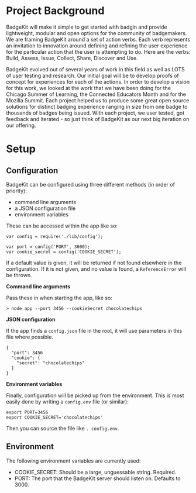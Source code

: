 Project Background
=====================

BadgeKit will make it simple to get started with badgin and provide lightweight, modular and open options for the community of badgemakers. We are framing BadgeKit around a set of action verbs. Each verb represents an invitation to innovation around defining and refining the user experience for the particular action that the user is attempting to do.  Here are the verbs: Build, Assess, Issue, Collect, Share, Discover and Use. 

BadgeKit evolved out of several years of work in this field as well as LOTS of user testing and research. Our initial goal will be to develop proofs of concept for experiences for each of the actions. In order to develop a vision for this work, we looked at the work that we have been doing for the Chicago Summer of Learning, the Connected Educators Month and for the Mozilla Summit. Each project helped us to produce some great open source solutions for distinct badging experience ranging in size from one badge to thousands of badges being issued. With each project, we user tested, got feedback and iterated - so just think of BadgeKit as our next big iteration on our offering. 



Setup
======================

Configuration
-------------

BadgeKit can be configured using three different methods (in order of priority):

 * command line arguments
 * a JSON configuration file
 * environment variables

These can be accessed within the app like so:

```
var config = require('./lib/config');

var port = config('PORT', 3000);
var cookie_secret = config('COOKIE_SECRET');
```

If a default value is given, it will be returned if not found elsewhere in the configuration. If it is not given, and no value is found, a `ReferenceError` will be thrown.

**Command line arguments**

Pass these in when starting the app, like so:

```
> node app --port 3456 --cookieSecret chocolatechips
```

**JSON configuration**

If the app finds a `config.json` file in the root, it will use parameters in this file where possible.

```
{
  "port": 3456
  "cookie": {
    "secret": "chocolatechips"
  }
}
```

**Environment variables**

Finally, configuration will be picked up from the environment. This is most easily done by writing a `config.env` file (or similar):

```
export PORT=3456
export COOKIE_SECRET='chocolatechips'
```

Then you can source the file like `. config.env`.

Environment
-----------

The following environment variables are currently used:

- COOKIE_SECRET: Should be a large, unguessable string.  Required.
- PORT: The port that the BadgeKit server should listen on.  Defaults to 3000.
